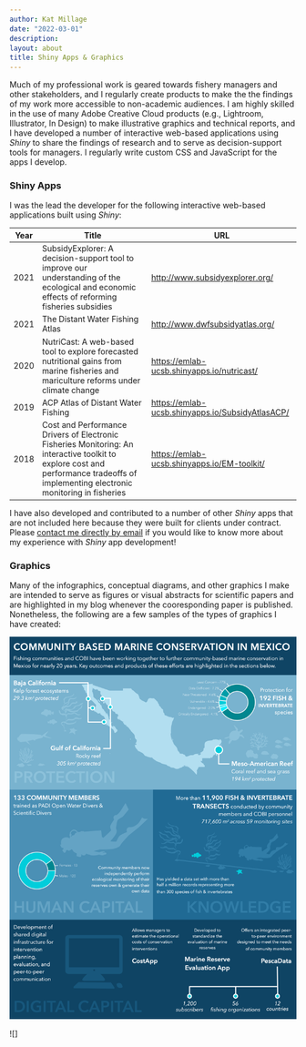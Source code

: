```yaml
---
author: Kat Millage
date: "2022-03-01"
description: 
layout: about
title: Shiny Apps & Graphics
---
```


Much of my professional work is geared towards fishery managers and other stakeholders, and I regularly create products to make the the findings of my work more accessible to non-academic audiences. I am highly skilled in the use of many Adobe Creative Cloud products (e.g., Lightroom, Illustrator, In Design) to make illustrative graphics and technical reports, and I have developed a number of interactive web-based applications using *Shiny* to share the findings of research and to serve as decision-support tools for managers. I regularly write custom CSS and JavaScript for the apps I develop. 

### Shiny Apps

I was the lead the developer for the following interactive web-based applications built using *Shiny*: 

| Year | Title | URL | 
| - | - | - |
| 2021 | SubsidyExplorer: A decision-support tool to improve our understanding of the ecological and economic effects of reforming fisheries subsidies | http://www.subsidyexplorer.org/ |
| 2021 | The Distant Water Fishing Atlas | http://www.dwfsubsidyatlas.org/ |
| 2020 | NutriCast: A web-based tool to explore forecasted nutritional gains from marine fisheries and mariculture reforms under climate change | https://emlab-ucsb.shinyapps.io/nutricast/ |
| 2019 | ACP Atlas of Distant Water Fishing | https://emlab-ucsb.shinyapps.io/SubsidyAtlasACP/ |
| 2018 | Cost and Performance Drivers of Electronic Fisheries Monitoring: An interactive toolkit to explore cost and performance tradeoffs of implementing electronic monitoring in fisheries | https://emlab-ucsb.shinyapps.io/EM-toolkit/ |

I have also developed and contributed to a number of other *Shiny* apps that are not included here because they were built for clients under contract. Please [contact me directly by email](mailto:millagek@gmail.com) if you would like to know more about my experience with *Shiny* app development! 

### Graphics

Many of the infographics, conceptual diagrams, and other graphics I make are intended to serve as figures or visual abstracts for scientific papers and are highlighted in my blog whenever the cooresponding paper is published. Nonetheless, the following are a few samples of the types of graphics I have created: 

![](cobi_policy_brief_infographic.png)

![]